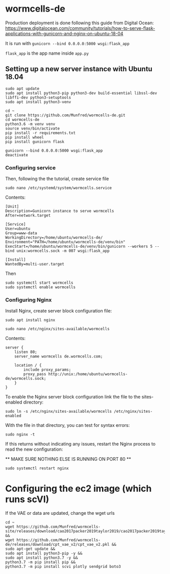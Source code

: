 # wormcells-de

Production deployment is done following this guide from Digital Ocean: 
https://www.digitalocean.com/community/tutorials/how-to-serve-flask-applications-with-gunicorn-and-nginx-on-ubuntu-18-04

It is run with `gunicorn --bind 0.0.0.0:5000 wsgi:flask_app`

`flask_app` is the app name inside `app.py`

## Setting up a new server instance with Ubuntu 18.04

```
sudo apt update
sudo apt install python3-pip python3-dev build-essential libssl-dev libffi-dev python3-setuptools
sudo apt install python3-venv

cd ~
git clone https://github.com/Munfred/wormcells-de.git
cd wormcells-de
python3.6 -m venv venv
source venv/bin/activate
pip install -r requirements.txt
pip install wheel
pip install gunicorn flask

gunicorn --bind 0.0.0.0:5000 wsgi:flask_app
deactivate
```

### Configuring service
Then, following the the tutorial, create service file 
```
sudo nano /etc/systemd/system/wormcells.service
```
Contents:

```
[Unit]
Description=Gunicorn instance to serve wormcells
After=network.target

[Service]
User=ubuntu
Group=www-data
WorkingDirectory=/home/ubuntu/wormcells-de/
Environment="PATH=/home/ubuntu/wormcells-de/venv/bin"
ExecStart=/home/ubuntu/wormcells-de/venv/bin/gunicorn --workers 5 --bind unix:wormcells.sock -m 007 wsgi:flask_app

[Install]
WantedBy=multi-user.target
```

Then
```
sudo systemctl start wormcells
sudo systemctl enable wormcells
```

### Configuring Nginx

Install Nginx, create server block configuration file:
```
sudo apt install nginx

sudo nano /etc/nginx/sites-available/wormcells
```

Contents:
```
server {
    listen 80;
    server_name wormcells de.wormcells.com;

    location / {
        include proxy_params;
        proxy_pass http://unix:/home/ubuntu/wormcells-de/wormcells.sock;
    }
}
```


To enable the Nginx server block configuration link the file to the sites-enabled directory:

```
sudo ln -s /etc/nginx/sites-available/wormcells /etc/nginx/sites-enabled
```
With the file in that directory, you can test for syntax errors:
```
sudo nginx -t
```

If this returns without indicating any issues, restart the Nginx process to read the new configuration:

** MAKE SURE NOTHING ELSE IS RUNNING ON PORT 80 **
```
sudo systemctl restart nginx
```

# Configuring the ec2 image (which runs scVI)

If the VAE or data are updated, change the wget urls
```
cd ~
wget https://github.com/Munfred/wormcells-site/releases/download/cao2017packer2019taylor2019/cao2017packer2019taylor2019.h5ad &&
wget https://github.com/Munfred/wormcells-de/releases/download/cpt_vae_v2/cpt_vae_v2.pkl &&
sudo apt-get update &&
sudo apt install python3-pip -y &&
sudo apt install python3.7 -y &&
python3.7 -m pip install pip &&
python3.7 -m pip install scvi plotly sendgrid boto3
```